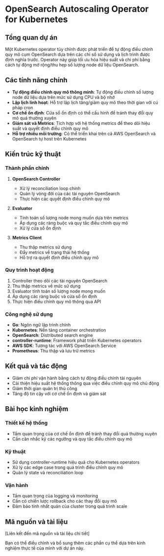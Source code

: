# OpenSearch Autoscaling Operator for Kubernetes

## Tổng quan dự án
Một Kubernetes operator tùy chỉnh được phát triển để tự động điều chỉnh quy mô cụm OpenSearch dựa trên các chỉ số sử dụng và lịch trình được định nghĩa trước. Operator này giúp tối ưu hóa hiệu suất và chi phí bằng cách tự động mở rộng/thu hẹp số lượng node dữ liệu OpenSearch.

## Các tính năng chính
- **Tự động điều chỉnh quy mô thông minh**: Tự động điều chỉnh số lượng node dữ liệu dựa trên mức sử dụng CPU và bộ nhớ
- **Lập lịch linh hoạt**: Hỗ trợ lập lịch tăng/giảm quy mô theo thời gian với cú pháp cron
- **Cơ chế ổn định**: Cửa sổ ổn định có thể cấu hình để tránh thay đổi quy mô quá thường xuyên
- **Giám sát và Metrics**: Tích hợp với hệ thống metrics để theo dõi hiệu suất và quyết định điều chỉnh quy mô
- **Hỗ trợ nhiều môi trường**: Có thể triển khai trên cả AWS OpenSearch và OpenSearch tự host trên Kubernetes

## Kiến trúc kỹ thuật

### Thành phần chính

1. **OpenSearch Controller**
   - Xử lý reconciliation loop chính
   - Quản lý vòng đời của các tài nguyên OpenSearch
   - Thực hiện các quyết định điều chỉnh quy mô

2. **Evaluator**
   - Tính toán số lượng node mong muốn dựa trên metrics
   - Áp dụng các ràng buộc và quy tắc điều chỉnh quy mô
   - Xử lý cửa sổ ổn định

3. **Metrics Client**
   - Thu thập metrics sử dụng
   - Đẩy metrics về trạng thái hệ thống
   - Hỗ trợ ra quyết định điều chỉnh quy mô

### Quy trình hoạt động
1. Controller theo dõi các tài nguyên OpenSearch
2. Thu thập metrics về mức sử dụng
3. Evaluator tính toán số lượng node mong muốn
4. Áp dụng các ràng buộc và cửa sổ ổn định
5. Thực hiện điều chỉnh quy mô thông qua API

### Công nghệ sử dụng
- **Go**: Ngôn ngữ lập trình chính
- **Kubernetes**: Nền tảng container orchestration
- **OpenSearch**: Distributed search engine
- **controller-runtime**: Framework phát triển Kubernetes operators
- **AWS SDK**: Tương tác với AWS OpenSearch Service
- **Prometheus**: Thu thập và lưu trữ metrics

## Kết quả và tác động
- Giảm chi phí vận hành bằng cách tự động điều chỉnh tài nguyên
- Cải thiện hiệu suất hệ thống thông qua việc điều chỉnh quy mô chủ động
- Giảm thời gian quản trị thủ công
- Tăng độ tin cậy với cơ chế ổn định và giám sát

## Bài học kinh nghiệm

### Thiết kế hệ thống
- Tầm quan trọng của cơ chế ổn định để tránh thay đổi quá thường xuyên
- Cần cân nhắc kỹ các ngưỡng và quy tắc điều chỉnh quy mô

### Kỹ thuật
- Sử dụng controller-runtime hiệu quả cho Kubernetes operators
- Xử lý các edge case trong quá trình điều chỉnh quy mô
- Quản lý state và reconciliation loop

### Vận hành
- Tầm quan trọng của logging và monitoring
- Cần có chiến lược rollback cho các thay đổi quy mô
- Đảm bảo tính nhất quán của cluster trong quá trình scale

## Mã nguồn và tài liệu
[Liên kết đến mã nguồn và tài liệu chi tiết]

Bạn có thể điều chỉnh và bổ sung thêm các phần cụ thể dựa trên kinh nghiệm thực tế của mình với dự án này.
